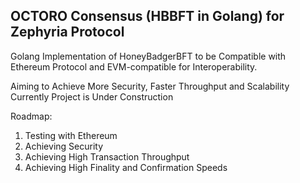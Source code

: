 OCTORO Consensus (HBBFT in Golang) for Zephyria Protocol
-----------------------------------------------------
Golang Implementation of HoneyBadgerBFT to be Compatible with Ethereum Protocol and EVM-compatible for Interoperability.

Aiming to Achieve More Security, Faster Throughput and Scalability
Currently Project is Under Construction

Roadmap:
1. Testing with Ethereum
2. Achieving Security
3. Achieving High Transaction Throughput
4. Achieving High Finality and Confirmation Speeds
